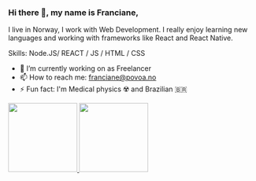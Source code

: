 ### Hi there 👋, my name is Franciane,

I live in Norway, I work with Web Development. I really enjoy learning new languages and working with frameworks like React and React Native.

Skills:  Node.JS/ REACT / JS / HTML / CSS

- 🔭 I’m currently working on as Freelancer  
- 📫 How to reach me: franciane@povoa.no
- ⚡ Fun fact: I'm Medical physics ☢️ and Brazilian 🇧🇷

<div>
<a href="https://github.com/anuraghazra/github-readme-stats">
  <img align="space-around" src="https://github-readme-stats.vercel.app/api?username=francianepovoa&show_icons=true" height="140px" />
</a>
 
 
<a href="https://github.com/anuraghazra/github-readme-stats"  >
<img align="space-around" src="https://github-readme-stats.vercel.app/api/top-langs/?username=francianepovoa&layout=compact" height="140px" />
</a>
</div>
